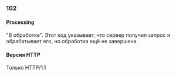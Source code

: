 ### 102

#### Processing

"В обработке". Этот код указывает, что сервер получил запрос и обрабатывает его, но обработка ещё не завершена.	

#### Версия HTTP

Только HTTP/1.1


